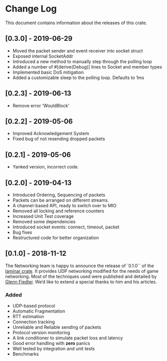 # Change Log
This document contains information about the releases of this crate.
## [0.3.0] - 2019-06-29
- Moved the packet sender and event receiver into socket struct
- Exposed internal SocketAddr
- Introduced a new method to manually step through the polling loop
- Added a number of #[derive(Debug)] lines to Socket and member types
- Implemented basic DoS mitigation
- Added a customizable sleep to the polling loop. Defaults to 1ms

## [0.2.3] - 2019-06-13
- Remove error 'WouldBlock'

## [0.2.2] - 2019-05-06
- Improved Acknowledgement System
- Fixed bug of not resending dropped packets

## [0.2.1] - 2019-05-06
- Yanked version, incorrect code.

## [0.2.0] - 2019-04-13
- Introduced Ordering, Sequencing of packets
- Packets can be arranged on different streams.
- A channel-based API, ready to switch over to MIO
- Removed all locking and reference counters
- Increased Unit Test coverage
- Removed some dependencies
- Introduced socket events: connect, timeout, packet
- Bug fixes
- Restructured code for better organization

## [0.1.0] - 2018-11-12
The Networking team is happy to announce the release of `0.1.0`` of the [laminar crate](https://github.com/amethyst/laminar). 
It provides UDP networking modified for the needs of game networking. 
Most of the techniques used were published and detailed by [Glenn Fiedler](https://gafferongames.com/). 
We’d like to extend a special thanks to him and his articles.

### Added 

- UDP-based protocol
- Automatic Fragmentation
- RTT estimation
- Connection tracking
- Unreliable and Reliable sending of packets
- Protocol version monitoring
- A link conditioner to simulate packet loss and latency
- Good error handling with **zero** panics
- Well tested by integration and unit tests
- Benchmarks
